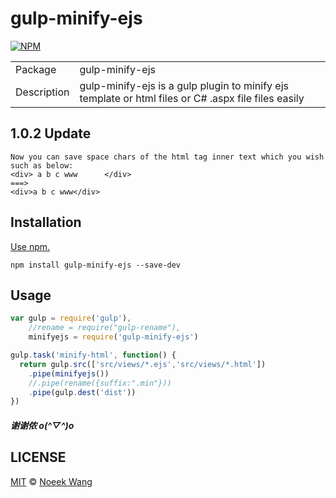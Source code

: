 # gulp-minify-ejs

[![NPM](https://nodei.co/npm/gulp-minify-ejs.png?downloads=true&downloadRank=true&stars=true)](https://nodei.co/npm/gulp-minify-ejs/)

<table>
<tr>
<td>Package</td><td>gulp-minify-ejs</td>
</tr>
<tr>
<td>Description</td>
<td>gulp-minify-ejs is a gulp plugin to minify ejs template or html files or C# .aspx file  files easily</td>
</tr>
</table>

## 1.0.2 Update
```
Now you can save space chars of the html tag inner text which you wish
such as below:
<div> a b c www      </div>  
===>
<div>a b c www</div>
```
## Installation

[Use npm.](https://docs.npmjs.com/cli/install)

```
npm install gulp-minify-ejs --save-dev 
```

## Usage

```javascript
var gulp = require('gulp'),
    //rename = require("gulp-rename"),
    minifyejs = require('gulp-minify-ejs')

gulp.task('minify-html', function() {
  return gulp.src(['src/views/*.ejs','src/views/*.html'])
    .pipe(minifyejs())
    //.pipe(rename({suffix:".min"}))
    .pipe(gulp.dest('dist'))
})
```
##### 谢谢侬 o(^▽^)o 
## LICENSE

[MIT](./LICENSE) © [Noeek Wang](https://github.com/noeek)

 
